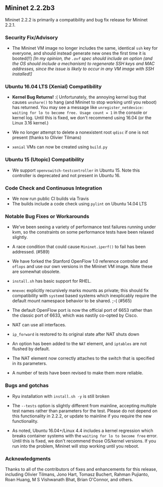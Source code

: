 ## Mininet 2.2.2b3

Mininet 2.2.2 is primarily a compatibility and bug fix release for Mininet 2.2.1.

### Security Fix/Advisory

* The Mininet VM image no longer includes the same, identical `ssh` key for everyone, and should instead generate new ones the first time it is booted(!!) *[In my opinion, the `.ovf` spec should include an option (and the OS should include a mechanism) to regenerate SSH keys and MAC addresses, since the issue is likely to occur in any VM image with SSH installed!]*

### Ubuntu 16.04 LTS (Xenial) Compatibility

* **Kernel Bug Returns!** :( Unfortunately, the annoying  kernel bug that causes `unshare()` to hang (and Mininet to stop working until you reboot) has returned. You may see a message like `unregister_netdevice: waiting for lo to become free. Usage count = 1` in the console or kernel log. Until this is fixed, we don't recommend using 16.04 (or the Linux 3.16 kernel.)

* We no longer attempt to delete a nonexistent root `qdisc` if one is not present (thanks to Olivier Tilmans)

* `xenial` VMs can now be created using `build.py`

### Ubuntu 15 (Utopic) Compatibility

* We support `openvswitch-testcontroller` in Ubuntu 15. Note this controller is deprecated and not present in Ubuntu 16.

### Code Check and Continuous Integration

* We now run public CI builds via Travis
* The builds include a code check using `pylint` on Ubuntu 14.04 LTS

### Notable Bug Fixes or Workarounds

* We've been seeing a variety of performance test failures running under kvm, so the constraints on some performance tests have been relaxed slightly.

* A race condition that could cause `Mininet.iperf()` to fail has been addressed. (#589)

* We have forked the Stanford OpenFlow 1.0 reference controller and `oflops` and use our own versions in the Mininet VM image. Note these are somewhat obsolete.

* `install.sh` has basic support for RHEL.

* `mnexec` explicitly recursively marks mounts as private; this should fix compatibility with `systemd` based systems which inexplicably require the default mount namespace behavior to be shared. ;-( (#565)

* The default OpenFlow port is now the official port of 6653 rather than the classic port of 6633, which was nastily co-opted by Cisco.

* NAT can use all interfaces.

* `ip_forward` is restored to its original state after NAT shuts down

* An option has been added to the `NAT` element, and `iptables` are not flushed by default.

* The NAT element now correctly attaches to the switch that is specified in its parameters.

* A number of tests have been revised to make them more reliable.

### Bugs and gotchas

* Ryu installation with `install.sh -y` is still broken

* The `--tests` option is slightly different from mainline, accepting multiple test names rather than
  parameters for the test. Please do not depend on this functionality in 2.2.2, or update to mainline if
  you require the new functionality.

* As noted, Ubuntu 16.04+/Linux 4.4 includes a kernel regression which breaks container systems with the
  `waiting for lo to become free` error. Until this is fixed, we don't recommend those OS/kernel versions.
  If you run into the problem, Mininet will stop working until you reboot.

### Acknowledgments

Thanks to all of the contributors of fixes and enhancements for this release, including Olivier Tilmans, Jono Hart, Tomasz Buchert, Rahman Pujianto, Roan Huang, M S Vishwanath Bhat, Brian O'Connor, and others.

